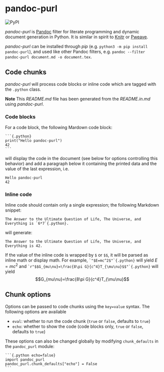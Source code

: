 # pandoc-purl

![PyPI](https://img.shields.io/pypi/v/pandoc-purl)

*pandoc-purl* is [Pandoc](https://pandoc.org) filter for literate
programming and dynamic document generation in Python. It is similar in
spirit to [Knitr](https://yihui.org/knitr/) or
[Pweave](https://mpastell.com/pweave/).

*pandoc-purl* can be installed through *pip*
(e.g. `python3 -m pip install pandoc-purl`), and used like other Pandoc
filters, e.g. `pandoc --filter pandoc-purl document.md -o document.tex`.

## Code chunks

*pandoc-purl* will process code blocks or inline code which are tagged
with the `.python` class.

**Note** This *README.md* file has been generated from the
*README.in.md* using *pandoc-purl*.

### Code blocks

For a code block, the following Mardown code block:

    ```{.python}
    print("Hello pandoc-purl")
    42
    ```

will display the code in the document (see below for options controlling
this behavior) and add a paragraph below it containing the printed data
and the value of the last expression, i.e.

    Hello pandoc-purl
    42

### Inline code

Inline code should contain only a single expression; the following
Markdown snippet:

    The Answer to the Ultimate Question of Life, The Universe, and Everything is `6*7`{.python}.

will generate:

    The Answer to the Ultimate Question of Life, The Universe, and Everything is 42.

If the value of the inline code is wrapped by `$` or `$$`, it will be
parsed as inline math or display math. For example,
`` `"$E=mc^2$"`{.python} `` will yield $E=mc^2$ and
`` `r"$$G_{mu\nu}=\frac{8\pi G}{c^4}T_{\mu\nu}$$"`{.python} `` will
yield $$G_{mu\nu}=\frac{8\pi G}{c^4}T_{\mu\nu}$$

## Chunk options

Options can be passed to code chunks using the `key=value` syntax. The
following options are available

-   `eval`: whether to run the code chunk (`true` or `false`, defaults
    to `true`)
-   `echo`: whether to show the code (code blocks only, `true` or
    `false`, defaults to `true`)

These options can also be changed globally by modifying `chunk_defaults`
in the `pandoc_purl` module:

    ```{.python echo=false}
    import pandoc_purl
    pandoc_purl.chunk_defaults["echo"] = False
    ```
